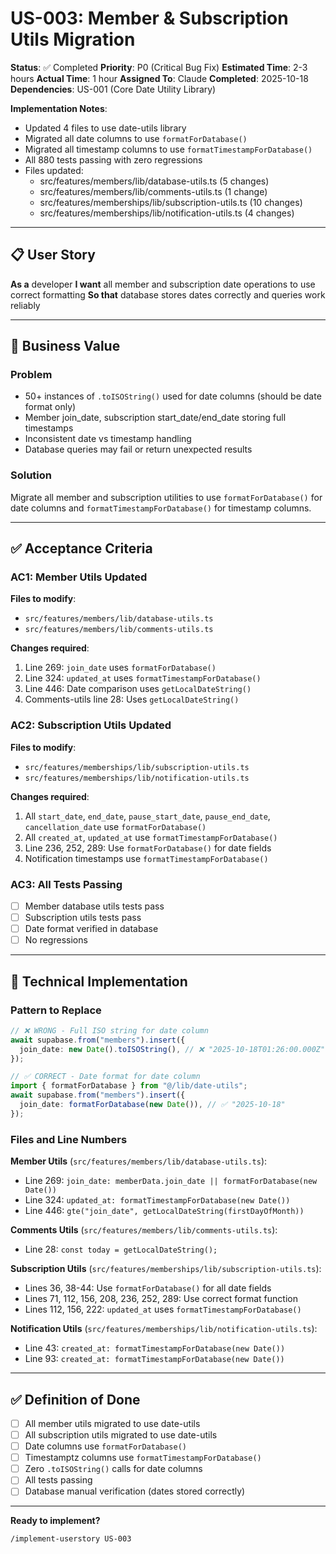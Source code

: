 # US-003: Member & Subscription Utils Migration

**Status**: ✅ Completed
**Priority**: P0 (Critical Bug Fix)
**Estimated Time**: 2-3 hours
**Actual Time**: 1 hour
**Assigned To**: Claude
**Completed**: 2025-10-18
**Dependencies**: US-001 (Core Date Utility Library)

**Implementation Notes**:

- Updated 4 files to use date-utils library
- Migrated all date columns to use `formatForDatabase()`
- Migrated all timestamp columns to use `formatTimestampForDatabase()`
- All 880 tests passing with zero regressions
- Files updated:
  - src/features/members/lib/database-utils.ts (5 changes)
  - src/features/members/lib/comments-utils.ts (1 change)
  - src/features/memberships/lib/subscription-utils.ts (10 changes)
  - src/features/memberships/lib/notification-utils.ts (4 changes)

---

## 📋 User Story

**As a** developer
**I want** all member and subscription date operations to use correct formatting
**So that** database stores dates correctly and queries work reliably

---

## 🎯 Business Value

### Problem

- 50+ instances of `.toISOString()` used for date columns (should be date format only)
- Member join_date, subscription start_date/end_date storing full timestamps
- Inconsistent date vs timestamp handling
- Database queries may fail or return unexpected results

### Solution

Migrate all member and subscription utilities to use `formatForDatabase()` for date columns and `formatTimestampForDatabase()` for timestamp columns.

---

## ✅ Acceptance Criteria

### AC1: Member Utils Updated

**Files to modify**:

- `src/features/members/lib/database-utils.ts`
- `src/features/members/lib/comments-utils.ts`

**Changes required**:

1. Line 269: `join_date` uses `formatForDatabase()`
2. Line 324: `updated_at` uses `formatTimestampForDatabase()`
3. Line 446: Date comparison uses `getLocalDateString()`
4. Comments-utils line 28: Uses `getLocalDateString()`

### AC2: Subscription Utils Updated

**Files to modify**:

- `src/features/memberships/lib/subscription-utils.ts`
- `src/features/memberships/lib/notification-utils.ts`

**Changes required**:

1. All `start_date`, `end_date`, `pause_start_date`, `pause_end_date`, `cancellation_date` use `formatForDatabase()`
2. All `created_at`, `updated_at` use `formatTimestampForDatabase()`
3. Line 236, 252, 289: Use `formatForDatabase()` for date fields
4. Notification timestamps use `formatTimestampForDatabase()`

### AC3: All Tests Passing

- [ ] Member database utils tests pass
- [ ] Subscription utils tests pass
- [ ] Date format verified in database
- [ ] No regressions

---

## 🔧 Technical Implementation

### Pattern to Replace

```typescript
// ❌ WRONG - Full ISO string for date column
await supabase.from("members").insert({
  join_date: new Date().toISOString(), // ❌ "2025-10-18T01:26:00.000Z"
});

// ✅ CORRECT - Date format for date column
import { formatForDatabase } from "@/lib/date-utils";
await supabase.from("members").insert({
  join_date: formatForDatabase(new Date()), // ✅ "2025-10-18"
});
```

### Files and Line Numbers

**Member Utils** (`src/features/members/lib/database-utils.ts`):

- Line 269: `join_date: memberData.join_date || formatForDatabase(new Date())`
- Line 324: `updated_at: formatTimestampForDatabase(new Date())`
- Line 446: `gte("join_date", getLocalDateString(firstDayOfMonth))`

**Comments Utils** (`src/features/members/lib/comments-utils.ts`):

- Line 28: `const today = getLocalDateString();`

**Subscription Utils** (`src/features/memberships/lib/subscription-utils.ts`):

- Lines 36, 38-44: Use `formatForDatabase()` for all date fields
- Lines 71, 112, 156, 208, 236, 252, 289: Use correct format function
- Lines 112, 156, 222: `updated_at` uses `formatTimestampForDatabase()`

**Notification Utils** (`src/features/memberships/lib/notification-utils.ts`):

- Line 43: `created_at: formatTimestampForDatabase(new Date())`
- Line 93: `created_at: formatTimestampForDatabase(new Date())`

---

## ✅ Definition of Done

- [ ] All member utils migrated to use date-utils
- [ ] All subscription utils migrated to use date-utils
- [ ] Date columns use `formatForDatabase()`
- [ ] Timestamptz columns use `formatTimestampForDatabase()`
- [ ] Zero `.toISOString()` calls for date columns
- [ ] All tests passing
- [ ] Database manual verification (dates stored correctly)

---

**Ready to implement?**

```bash
/implement-userstory US-003
```
